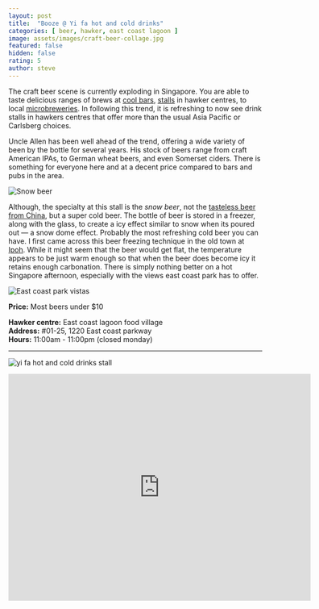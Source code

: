 ```yaml
---
layout: post
title:  "Booze @ Yi fa hot and cold drinks"
categories: [ beer, hawker, east coast lagoon ]
image: assets/images/craft-beer-collage.jpg
featured: false
hidden: false
rating: 5
author: steve
---
```


The craft beer scene is currently exploding in Singapore. You are able to taste delicious ranges of brews at [cool bars](https://www.facebook.com/DruggistsSG/), [stalls](https://www.facebook.com/smithstreettaps) in hawker centres, to local [microbreweries](http://pinkblossomsbrewing.com). In following this trend, it is refreshing to now see drink stalls in hawkers centres that offer more than the usual Asia Pacific or Carlsberg choices.

Uncle Allen has been well ahead of the trend, offering a wide variety of been by the bottle for several years. His stock of beers range from craft American IPAs, to German wheat beers, and even Somerset ciders. There is something for everyone here and at a decent price compared to bars and pubs in the area.

![Snow beer]({{site.baseurl}}/assets/images/snow-beer-collage.jpg)

Although, the specialty at this stall is the *snow beer*, not the [tasteless beer from China](https://www.ratebeer.com/beer/snow-beer/39394/), but a super cold beer. The bottle of beer is stored in a freezer, along with the glass, to create a icy effect similar to snow when its poured out — a snow dome effect. Probably the most refreshing cold beer you can have. I first came across this beer freezing technique in the old town at [Ipoh](http://www.vkeong.com/eat/sun-yoon-wah-snow-beer-ipoh/). While it might seem that the beer would get flat, the temperature appears to be just warm enough so that when the beer does become icy it retains enough carbonation. There is simply nothing better on a hot Singapore afternoon, especially with the views east coast park has to offer.

![East coast park vistas]({{site.baseurl}}/assets/images/east-coast-park-collage.jpg)  

**Price:** Most beers under $10  

**Hawker centre:** East coast lagoon food village  
**Address:** #01-25, 1220 East coast parkway  
**Hours:** 11:00am - 11:00pm  (closed monday)

***  

![yi fa hot and cold drinks stall]({{site.baseurl}}/assets/images/yi-fa-hot-cold-drinks.jpg "Yi Fa Hot and Cold Drinks Stall")

<iframe src="https://www.google.com/maps/embed?pb=!1m18!1m12!1m3!1d3988.78049912728!2d103.93275511475396!3d1.3068680990468287!2m3!1f0!2f0!3f0!3m2!1i1024!2i768!4f13.1!3m3!1m2!1s0x31da18764013f43b%3A0x6cfef20f595a57b0!2sEast%20Coast%20Lagoon%20Food%20Village!5e0!3m2!1sen!2ssg!4v1567135621194!5m2!1sen!2ssg" width="600" height="450" frameborder="0" style="border:0;" allowfullscreen=""></iframe>
